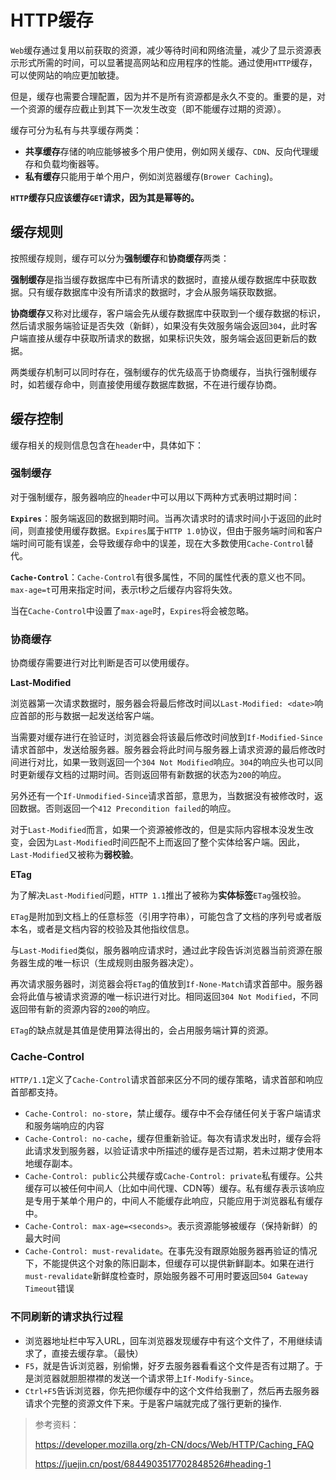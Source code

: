 # HTTP缓存

`Web`缓存通过复用以前获取的资源，减少等待时间和网络流量，减少了显示资源表示形式所需的时间，可以显著提高网站和应用程序的性能。通过使用`HTTP`缓存，可以使网站的响应更加敏捷。

但是，缓存也需要合理配置，因为并不是所有资源都是永久不变的。重要的是，对一个资源的缓存应截止到其下一次发生改变（即不能缓存过期的资源）。

缓存可分为私有与共享缓存两类：

* **共享缓存**存储的响应能够被多个用户使用，例如网关缓存、`CDN`、反向代理缓存和负载均衡器等。
* **私有缓存**只能用于单个用户，例如浏览器缓存(`Brower Caching`)。

**`HTTP`缓存只应该缓存`GET`请求，因为其是幂等的。**

## 缓存规则

按照缓存规则，缓存可以分为**强制缓存**和**协商缓存**两类：

**强制缓存**是指当缓存数据库中已有所请求的数据时，直接从缓存数据库中获取数据。只有缓存数据库中没有所请求的数据时，才会从服务端获取数据。

**协商缓存**又称对比缓存，客户端会先从缓存数据库中获取到一个缓存数据的标识，然后请求服务端验证是否失效（新鲜），如果没有失效服务端会返回`304`，此时客户端直接从缓存中获取所请求的数据，如果标识失效，服务端会返回更新后的数据。

两类缓存机制可以同时存在，强制缓存的优先级高于协商缓存，当执行强制缓存时，如若缓存命中，则直接使用缓存数据库数据，不在进行缓存协商。

## 缓存控制

缓存相关的规则信息包含在`header`中，具体如下：

### 强制缓存

对于强制缓存，服务器响应的`header`中可以用以下两种方式表明过期时间：

**`Expires`**：服务端返回的数据到期时间。当再次请求时的请求时间小于返回的此时间，则直接使用缓存数据。`Expires`属于`HTTP 1.0`协议，但由于服务端时间和客户端时间可能有误差，会导致缓存命中的误差，现在大多数使用`Cache-Control`替代。

**`Cache-Control`**：`Cache-Control`有很多属性，不同的属性代表的意义也不同。`max-age=t`可用来指定时间，表示t秒之后缓存内容将失效。

当在`Cache-Control`中设置了`max-age`时，`Expires`将会被忽略。

### 协商缓存

协商缓存需要进行对比判断是否可以使用缓存。

**Last-Modified**

浏览器第一次请求数据时，服务器会将最后修改时间以`Last-Modified: <date>`响应首部的形与数据一起发送给客户端。

当需要对缓存进行在验证时，浏览器会将该最后修改时间放到`If-Modified-Since`请求首部中，发送给服务器。服务器会将此时间与服务器上请求资源的最后修改时间进行对比，如果一致则返回一个`304 Not Modified`响应。`304`的响应头也可以同时更新缓存文档的过期时间。否则返回带有新数据的状态为`200`的响应。

另外还有一个`If-Unmodified-Since`请求首部，意思为，当数据没有被修改时，返回数据。否则返回一个`412 Precondition failed`的响应。

对于`Last-Modified`而言，如果一个资源被修改的，但是实际内容根本没发生改变，会因为`Last-Modified`时间匹配不上而返回了整个实体给客户端。因此，`Last-Modified`又被称为**弱校验**。

**ETag**

为了解决`Last-Modified`问题，`HTTP 1.1`推出了被称为**实体标签**`ETag`强校验。

`ETag`是附加到文档上的任意标签（引用字符串），可能包含了文档的序列号或者版本名，或者是文档内容的校验及其他指纹信息。

与`Last-Modified`类似，服务器响应请求时，通过此字段告诉浏览器当前资源在服务器生成的唯一标识（生成规则由服务器决定）。

再次请求服务器时，浏览器会将`ETag`的值放到`If-None-Match`请求首部中。服务器会将此值与被请求资源的唯一标识进行对比。相同返回`304 Not Modified`，不同返回带有新的资源内容的`200`的响应。

`ETag`的缺点就是其值是使用算法得出的，会占用服务端计算的资源。

### Cache-Control

`HTTP/1.1`定义了`Cache-Control`请求首部来区分不同的缓存策略，请求首部和响应首部都支持。

* `Cache-Control: no-store`，禁止缓存。缓存中不会存储任何关于客户端请求和服务端响应的内容
* `Cache-Control: no-cache`，缓存但重新验证。每次有请求发出时，缓存会将此请求发到服务器，以验证请求中所描述的缓存是否过期，若未过期才使用本地缓存副本。
* `Cache-Control: public`公共缓存或`Cache-Control: private`私有缓存。公共缓存可以被任何中间人（比如中间代理、CDN等）缓存。私有缓存表示该响应是专用于某单个用户的，中间人不能缓存此响应，只能应用于浏览器私有缓存中。
* `Cache-Control: max-age=<seconds>`。表示资源能够被缓存（保持新鲜）的最大时间
* `Cache-Control: must-revalidate`。在事先没有跟原始服务器再验证的情况下，不能提供这个对象的陈旧副本，但缓存可以提供新鲜副本。如果在进行`must-revalidate`新鲜度检查时，原始服务器不可用时要返回`504 Gateway Timeout`错误

### 不同刷新的请求执行过程

* 浏览器地址栏中写入URL，回车浏览器发现缓存中有这个文件了，不用继续请求了，直接去缓存拿。（最快）
* `F5`，就是告诉浏览器，别偷懒，好歹去服务器看看这个文件是否有过期了。于是浏览器就胆胆襟襟的发送一个请求带上`If-Modify-Since`。
* `Ctrl+F5`告诉浏览器，你先把你缓存中的这个文件给我删了，然后再去服务器请求个完整的资源文件下来。于是客户端就完成了强行更新的操作.

> 参考资料：
> 
> https://developer.mozilla.org/zh-CN/docs/Web/HTTP/Caching_FAQ
> 
> https://juejin.cn/post/6844903517702848526#heading-1